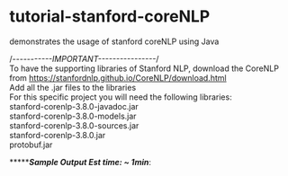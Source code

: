 # tutorial-stanford-coreNLP
demonstrates the usage of stanford coreNLP using Java


/*-----------IMPORTANT----------------*/            
To have the supporting libraries of Stanford NLP, download the CoreNLP from https://stanfordnlp.github.io/CoreNLP/download.html         
Add all the .jar files to the libraries               
For this specific project you will need the following libraries:            
  stanford-corenlp-3.8.0-javadoc.jar                              
  stanford-corenlp-3.8.0-models.jar                                 
  stanford-corenlp-3.8.0-sources.jar                                
  stanford-corenlp-3.8.0.jar                            
  protobuf.jar
  
  
  ******************Sample Output Est time: ~ 1min*************: 

